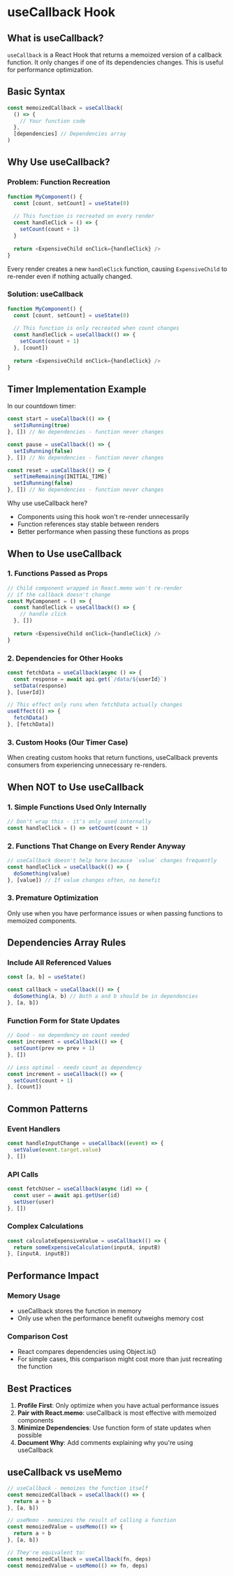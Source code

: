 # useCallback Hook

## What is useCallback?

`useCallback` is a React Hook that returns a memoized version of a callback function. It only changes if one of its dependencies changes. This is useful for performance optimization.

## Basic Syntax

```javascript
const memoizedCallback = useCallback(
  () => {
    // Your function code
  },
  [dependencies] // Dependencies array
)
```

## Why Use useCallback?

### Problem: Function Recreation
```javascript
function MyComponent() {
  const [count, setCount] = useState(0)
  
  // This function is recreated on every render
  const handleClick = () => {
    setCount(count + 1)
  }
  
  return <ExpensiveChild onClick={handleClick} />
}
```

Every render creates a new `handleClick` function, causing `ExpensiveChild` to re-render even if nothing actually changed.

### Solution: useCallback
```javascript
function MyComponent() {
  const [count, setCount] = useState(0)
  
  // This function is only recreated when count changes
  const handleClick = useCallback(() => {
    setCount(count + 1)
  }, [count])
  
  return <ExpensiveChild onClick={handleClick} />
}
```

## Timer Implementation Example

In our countdown timer:

```javascript
const start = useCallback(() => {
  setIsRunning(true)
}, []) // No dependencies - function never changes

const pause = useCallback(() => {
  setIsRunning(false)
}, []) // No dependencies - function never changes

const reset = useCallback(() => {
  setTimeRemaining(INITIAL_TIME)
  setIsRunning(false)
}, []) // No dependencies - function never changes
```

Why use useCallback here?
- Components using this hook won't re-render unnecessarily
- Function references stay stable between renders
- Better performance when passing these functions as props

## When to Use useCallback

### 1. Functions Passed as Props
```javascript
// Child component wrapped in React.memo won't re-render
// if the callback doesn't change
const MyComponent = () => {
  const handleClick = useCallback(() => {
    // handle click
  }, [])
  
  return <ExpensiveChild onClick={handleClick} />
}
```

### 2. Dependencies for Other Hooks
```javascript
const fetchData = useCallback(async () => {
  const response = await api.get(`/data/${userId}`)
  setData(response)
}, [userId])

// This effect only runs when fetchData actually changes
useEffect(() => {
  fetchData()
}, [fetchData])
```

### 3. Custom Hooks (Our Timer Case)
When creating custom hooks that return functions, useCallback prevents consumers from experiencing unnecessary re-renders.

## When NOT to Use useCallback

### 1. Simple Functions Used Only Internally
```javascript
// Don't wrap this - it's only used internally
const handleClick = () => setCount(count + 1)
```

### 2. Functions That Change on Every Render Anyway
```javascript
// useCallback doesn't help here because `value` changes frequently
const handleClick = useCallback(() => {
  doSomething(value)
}, [value]) // If value changes often, no benefit
```

### 3. Premature Optimization
Only use when you have performance issues or when passing functions to memoized components.

## Dependencies Array Rules

### Include All Referenced Values
```javascript
const [a, b] = useState()

const callback = useCallback(() => {
  doSomething(a, b) // Both a and b should be in dependencies
}, [a, b])
```

### Function Form for State Updates
```javascript
// Good - no dependency on count needed
const increment = useCallback(() => {
  setCount(prev => prev + 1)
}, [])

// Less optimal - needs count as dependency
const increment = useCallback(() => {
  setCount(count + 1)
}, [count])
```

## Common Patterns

### Event Handlers
```javascript
const handleInputChange = useCallback((event) => {
  setValue(event.target.value)
}, [])
```

### API Calls
```javascript
const fetchUser = useCallback(async (id) => {
  const user = await api.getUser(id)
  setUser(user)
}, [])
```

### Complex Calculations
```javascript
const calculateExpensiveValue = useCallback(() => {
  return someExpensiveCalculation(inputA, inputB)
}, [inputA, inputB])
```

## Performance Impact

### Memory Usage
- useCallback stores the function in memory
- Only use when the performance benefit outweighs memory cost

### Comparison Cost
- React compares dependencies using Object.is()
- For simple cases, this comparison might cost more than just recreating the function

## Best Practices

1. **Profile First**: Only optimize when you have actual performance issues
2. **Pair with React.memo**: useCallback is most effective with memoized components
3. **Minimize Dependencies**: Use function form of state updates when possible
4. **Document Why**: Add comments explaining why you're using useCallback

## useCallback vs useMemo

```javascript
// useCallback - memoizes the function itself
const memoizedCallback = useCallback(() => {
  return a + b
}, [a, b])

// useMemo - memoizes the result of calling a function
const memoizedValue = useMemo(() => {
  return a + b
}, [a, b])

// They're equivalent to:
const memoizedCallback = useCallback(fn, deps)
const memoizedValue = useMemo(() => fn, deps)
```